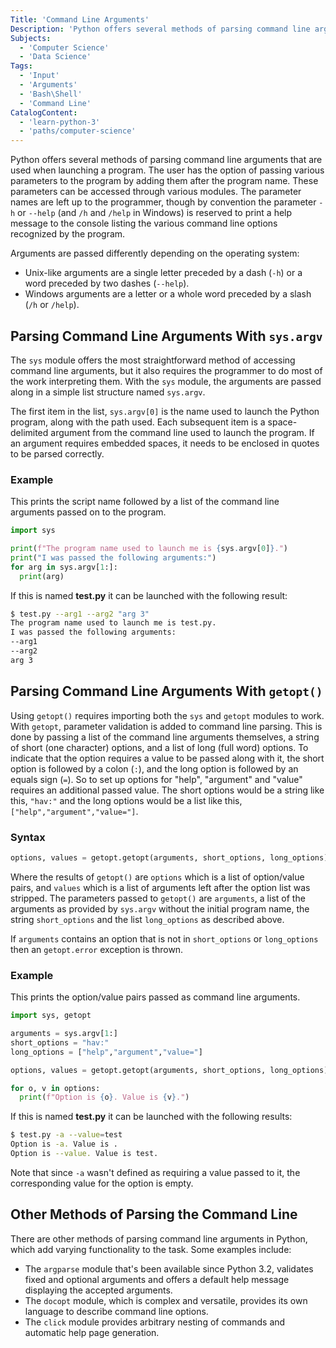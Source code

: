 ```yaml
---
Title: 'Command Line Arguments'
Description: 'Python offers several methods of parsing command line arguments that are used when launching a program.'
Subjects:
  - 'Computer Science'
  - 'Data Science'
Tags:
  - 'Input'
  - 'Arguments'
  - 'Bash\Shell'
  - 'Command Line'
CatalogContent:
  - 'learn-python-3'
  - 'paths/computer-science'
---
```


Python offers several methods of parsing command line arguments that are used when launching a program. The user has the option of passing various parameters to the program by adding them after the program name. These parameters can be accessed through various modules. The parameter names are left up to the programmer, though by convention the parameter `-h` or `--help` (and `/h` and `/help` in Windows) is reserved to print a help message to the console listing the various command line options recognized by the program.

Arguments are passed differently depending on the operating system:

- Unix-like arguments are a single letter preceded by a dash (`-h`) or a word preceded by two dashes (`--help`).
- Windows arguments are a letter or a whole word preceded by a slash (`/h` or `/help`).

## Parsing Command Line Arguments With `sys.argv`

The `sys` module offers the most straightforward method of accessing command line arguments, but it also requires the programmer to do most of the work interpreting them. With the `sys` module, the arguments are passed along in a simple list structure named `sys.argv`.

The first item in the list, `sys.argv[0]` is the name used to launch the Python program, along with the path used. Each subsequent item is a space-delimited argument from the command line used to launch the program. If an argument requires embedded spaces, it needs to be enclosed in quotes to be parsed correctly.

### Example

This prints the script name followed by a list of the command line arguments passed on to the program.

```python
import sys

print(f"The program name used to launch me is {sys.argv[0]}.")
print("I was passed the following arguments:")
for arg in sys.argv[1:]:
  print(arg)
```

If this is named **test.py** it can be launched with the following result:

```bash
$ test.py --arg1 --arg2 "arg 3"
The program name used to launch me is test.py.
I was passed the following arguments:
--arg1
--arg2
arg 3
```

## Parsing Command Line Arguments With `getopt()`

Using `getopt()` requires importing both the `sys` and `getopt` modules to work. With `getopt`, parameter validation is added to command line parsing. This is done by passing a list of the command line arguments themselves, a string of short (one character) options, and a list of long (full word) options. To indicate that the option requires a value to be passed along with it, the short option is followed by a colon (`:`), and the long option is followed by an equals sign (`=`). So to set up options for "help", "argument" and  "value" requires an additional passed value. The short options would be a string like this, `"hav:"` and the long options would be a list like this, `["help","argument","value="]`.

### Syntax

```python
options, values = getopt.getopt(arguments, short_options, long_options)
```

Where the results of `getopt()` are `options` which is a list of option/value pairs, and `values` which is a list of arguments left after the option list was stripped. The parameters passed to `getopt()` are `arguments`, a list of the arguments as provided by `sys.argv` without the initial program name, the string `short_options` and the list `long_options` as described above.

If `arguments` contains an option that is not in `short_options` or `long_options` then an `getopt.error` exception is thrown.

### Example

This prints the option/value pairs passed as command line arguments.

```python
import sys, getopt

arguments = sys.argv[1:]
short_options = "hav:"
long_options = ["help","argument","value="]

options, values = getopt.getopt(arguments, short_options, long_options)

for o, v in options:
  print(f"Option is {o}. Value is {v}.")
```

If this is named **test.py** it can be launched with the following results:

```bash
$ test.py -a --value=test
Option is -a. Value is .
Option is --value. Value is test.
```

Note that since `-a` wasn't defined as requiring a value passed to it, the corresponding value for the option is empty.

## Other Methods of Parsing the Command Line

There are other methods of parsing command line arguments in Python, which add varying functionality to the task. Some examples include:

- The `argparse` module that's been available since Python 3.2, validates fixed and optional arguments and offers a default help message displaying the accepted arguments.
- The `docopt` module, which is complex and versatile, provides its own language to describe command line options.
- The `click` module provides arbitrary nesting of commands and automatic help page generation.
